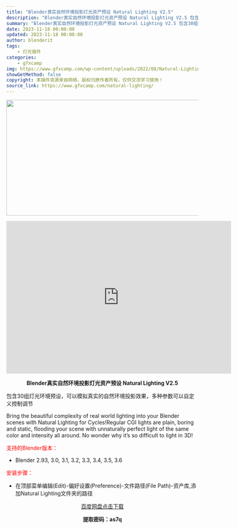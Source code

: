 ```yaml
---
title: "Blender真实自然环境投影灯光资产预设 Natural Lighting V2.5"
description: "Blender真实自然环境投影灯光资产预设 Natural Lighting V2.5 包含30组灯光环境预设，可以模拟真实的自然环境投影效果，多种参数可以自定义控制调节 Bring the beau..."
summary: "Blender真实自然环境投影灯光资产预设 Natural Lighting V2.5 包含30组灯光环境预设，可以模拟真实的自然环境投影效果，多种参数可以自定义控制调节 Bring the beau..."
date: 2023-11-18 00:00:00
updated: 2023-11-18 00:00:00
author: blenderit
tags: 
    - 灯光插件
categories:
    - gfxcamp
img: https://www.gfxcamp.com/wp-content/uploads/2022/08/Natural-Lighting.jpg
showGetMethod: false
copyright: 本插件资源来自网络，版权归原作者所有，仅供交流学习使用！
source_link: https://www.gfxcamp.com/natural-lighting/
---
```

<div><p><img decoding="async" class="aligncenter size-full wp-image-106291" src="https://www.gfxcamp.com/wp-content/uploads/2022/08/Natural-Lighting.jpg" data-src="https://www.gfxcamp.com/wp-content/uploads/2022/08/Natural-Lighting.jpg" alt="" width="590" height="303" data-srcset="https://www.gfxcamp.com/wp-content/uploads/2022/08/Natural-Lighting.jpg 590w, https://www.gfxcamp.com/wp-content/uploads/2022/08/Natural-Lighting-150x77.jpg 150w" data-sizes="(max-width: 590px) 100vw, 590px"></p><p style="text-align: center;"><iframe loading="lazy" src="https://player.youku.com/embed/XNTg5Njk3MDU2MA==" width="590" height="400" frameborder="0" allowfullscreen="allowfullscreen" data-mce-fragment="1"></iframe></p><p style="text-align: center;"><strong>Blender真实自然环境投影灯光资产预设 Natural Lighting V2.5</strong></p><p>包含30组灯光环境预设，可以模拟真实的自然环境投影效果，多种参数可以自定义控制调节</p><p>Bring the beautiful complexity of real world lighting into your Blender scenes with Natural Lighting for Cycles!Regular CGI lights are plain, boring and static, flooding your scene with unnaturally perfect light of the same color and intensity all around. No wonder why it’s so difficult to light in 3D!</p><p style="text-align: left;"><span style="color: #ff0000;">支持的Blender版本：</span></p><ul>
<li style="text-align: left;">Blender 2.93, 3.0, 3.1, 3.2, 3.3, 3.4, 3.5, 3.6</li>
</ul><p style="text-align: left;"><span style="color: #ff0000;">安装步骤：</span></p><ul>
<li>在顶部菜单编辑(Edit)-偏好设置(Preference)-文件路径(File Path)-资产库,添加Natural Lighting文件夹的路径</li>
</ul><p style="text-align: center;"><a class="maxbutton-3 maxbutton maxbutton-baidu" target="_blank" rel="noopener" href="https://pan.baidu.com/s/1Ty0mBCGWC9TAk4RrGKu-uQ?pwd=as7q"><span class="mb-text">百度网盘点击下载</span></a></p><p style="text-align: center;"><strong>提取密码：as7q</strong></p></div>